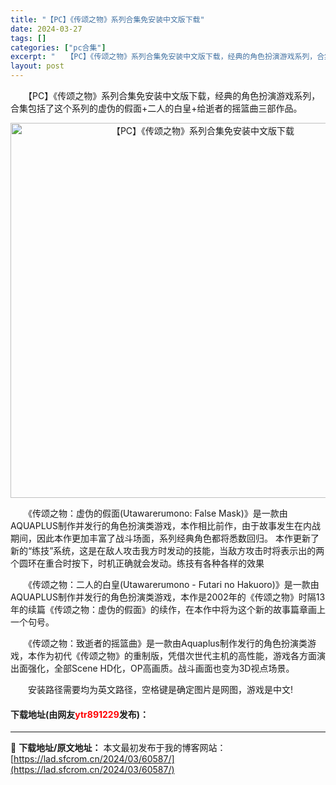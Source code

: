 ```yaml
---
title: "【PC】《传颂之物》系列合集免安装中文版下载"
date: 2024-03-27
tags: []
categories: ["pc合集"]
excerpt: "　　【PC】《传颂之物》系列合集免安装中文版下载，经典的角色扮演游戏系列，合集包括了这个系列的虚伪的假面+二人的白皇+给逝者的摇篮曲三部作品。 　　《传颂之物：虚伪的假面(Utawarerumono: False Mask)》是一款由AQUAPLUS制作并发行的角色扮演类游戏，本作相比前作，由于故事&hellip;"
layout: post
---
```


 <p>　　【PC】《传颂之物》系列合集免安装中文版下载，经典的角色扮演游戏系列，合集包括了这个系列的虚伪的假面+二人的白皇+给逝者的摇篮曲三部作品。</p> <p align="center"><img align="" border="0" src="https://lad.sfcrom.cn/wp-content/uploads/2024/03/20240327_6603d6ff887db.jpg" width="600" alt="【PC】《传颂之物》系列合集免安装中文版下载" /></p> <p>　　《传颂之物：虚伪的假面(Utawarerumono: False Mask)》是一款由AQUAPLUS制作并发行的角色扮演类游戏，本作相比前作，由于故事发生在内战期间，因此本作更加丰富了战斗场面，系列经典角色都将悉数回归。 本作更新了新的&ldquo;练技&rdquo;系统，这是在敌人攻击我方时发动的技能，当敌方攻击时将表示出的两个圆环在重合时按下，时机正确就会发动。练技有各种各样的效果</p> <p>　　《传颂之物：二人的白皇(Utawarerumono - Futari no Hakuoro)》是一款由AQUAPLUS制作并发行的角色扮演类游戏，本作是2002年的《传颂之物》时隔13年的续篇《传颂之物：虚伪的假面》的续作，在本作中将为这个新的故事篇章画上一个句号。</p> <p>　　《传颂之物：致逝者的摇篮曲》是一款由Aquaplus制作发行的角色扮演类游戏，本作为初代《传颂之物》的重制版，凭借次世代主机的高性能，游戏各方面演出面强化，全部Scene HD化，OP高画质。战斗画面也变为3D视点场景。</p> <p>　　安装路径需要均为英文路径，空格键是确定图片是网图，游戏是中文!</p> <p><h4>下载地址(由网友<font color="red">ytr891229</font>发布)：</h4></p> 

---
📖 **下载地址/原文地址：** 本文最初发布于我的博客网站：[https://lad.sfcrom.cn/2024/03/60587/](https://lad.sfcrom.cn/2024/03/60587/)
